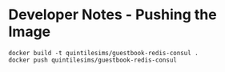 # Developer Notes - Pushing the Image

```
docker build -t quintilesims/guestbook-redis-consul .
docker push quintilesims/guestbook-redis-consul
```
